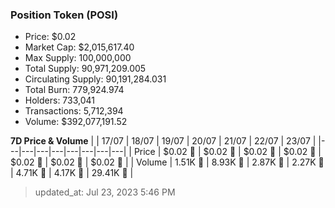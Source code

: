 
  ### Position Token (POSI)
  - Price: $0.02
  - Market Cap: $2,015,617.40
  - Max Supply: 100,000,000
  - Total Supply: 90,971,209.005
  - Circulating Supply: 90,191,284.031
  - Total Burn: 779,924.974
  - Holders: 733,041
  - Transactions: 5,712,394
  - Volume: $392,077,191.52

  **7D Price & Volume**
  | | 17&#x2F;07 | 18&#x2F;07 | 19&#x2F;07 | 20&#x2F;07 | 21&#x2F;07 | 22&#x2F;07 | 23&#x2F;07 |
  |---|---|---|---|---|---|---|---|
  | Price | $0.02 🔻 | $0.02 🔻 | $0.02 🚀 | $0.02 🔻 | $0.02 🔻 | $0.02 🚀 | $0.02 🚀 |
  | Volume | 1.51K 🔻 | 8.93K 🚀 | 2.87K 🔻 | 2.27K 🔻 | 4.71K 🚀 | 4.17K 🔻 | 29.41K 🚀 |

  > updated_at: Jul 23, 2023 5:46 PM

